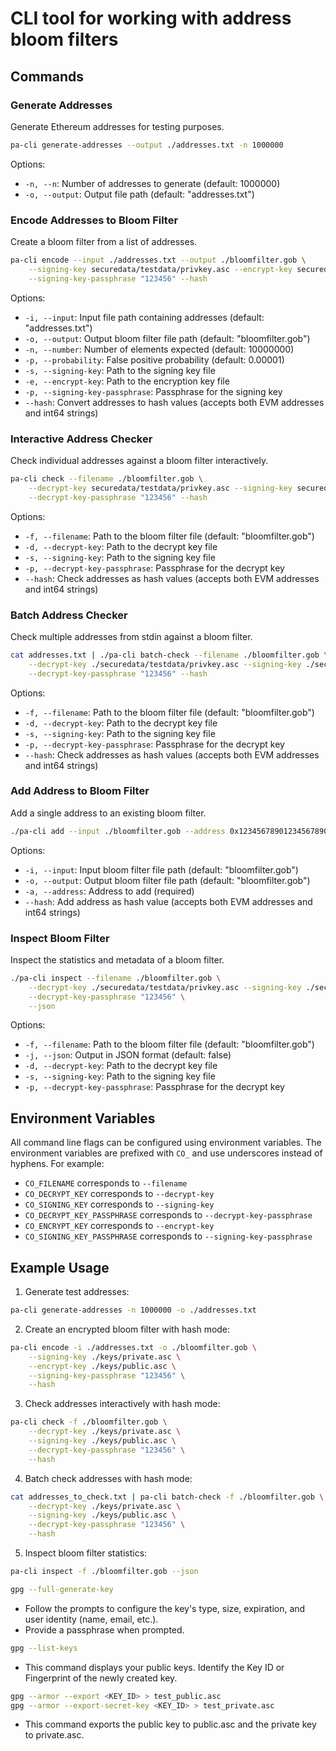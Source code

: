 # CLI tool for working with address bloom filters

## Commands

### Generate Addresses
Generate Ethereum addresses for testing purposes.
```bash
pa-cli generate-addresses --output ./addresses.txt -n 1000000
```

Options:
- `-n, --n`: Number of addresses to generate (default: 1000000)
- `-o, --output`: Output file path (default: "addresses.txt")

### Encode Addresses to Bloom Filter
Create a bloom filter from a list of addresses.
```bash
pa-cli encode --input ./addresses.txt --output ./bloomfilter.gob \
    --signing-key securedata/testdata/privkey.asc --encrypt-key securedata/testdata/pubkey.asc \
    --signing-key-passphrase "123456" --hash
```

Options:
- `-i, --input`: Input file path containing addresses (default: "addresses.txt")
- `-o, --output`: Output bloom filter file path (default: "bloomfilter.gob")
- `-n, --number`: Number of elements expected (default: 10000000)
- `-p, --probability`: False positive probability (default: 0.00001)
- `-s, --signing-key`: Path to the signing key file
- `-e, --encrypt-key`: Path to the encryption key file
- `-p, --signing-key-passphrase`: Passphrase for the signing key
- `--hash`: Convert addresses to hash values (accepts both EVM addresses and int64 strings)

### Interactive Address Checker
Check individual addresses against a bloom filter interactively.
```bash
pa-cli check --filename ./bloomfilter.gob \
    --decrypt-key securedata/testdata/privkey.asc --signing-key securedata/testdata/pubkey.asc \
    --decrypt-key-passphrase "123456" --hash
```

Options:
- `-f, --filename`: Path to the bloom filter file (default: "bloomfilter.gob")
- `-d, --decrypt-key`: Path to the decrypt key file
- `-s, --signing-key`: Path to the signing key file
- `-p, --decrypt-key-passphrase`: Passphrase for the decrypt key
- `--hash`: Check addresses as hash values (accepts both EVM addresses and int64 strings)

### Batch Address Checker
Check multiple addresses from stdin against a bloom filter.
```bash
cat addresses.txt | ./pa-cli batch-check --filename ./bloomfilter.gob \
    --decrypt-key ./securedata/testdata/privkey.asc --signing-key ./securedata/testdata/pubkey.asc \
    --decrypt-key-passphrase "123456" --hash
```

Options:
- `-f, --filename`: Path to the bloom filter file (default: "bloomfilter.gob")
- `-d, --decrypt-key`: Path to the decrypt key file
- `-s, --signing-key`: Path to the signing key file
- `-p, --decrypt-key-passphrase`: Passphrase for the decrypt key
- `--hash`: Check addresses as hash values (accepts both EVM addresses and int64 strings)

### Add Address to Bloom Filter
Add a single address to an existing bloom filter.
```bash
./pa-cli add --input ./bloomfilter.gob --address 0x1234567890123456789012345678901234567890 --output ./bloomfilter.gob --hash
```

Options:
- `-i, --input`: Input bloom filter file path (default: "bloomfilter.gob")
- `-o, --output`: Output bloom filter file path (default: "bloomfilter.gob")
- `-a, --address`: Address to add (required)
- `--hash`: Add address as hash value (accepts both EVM addresses and int64 strings)

### Inspect Bloom Filter
Inspect the statistics and metadata of a bloom filter.
```bash
./pa-cli inspect --filename ./bloomfilter.gob \
    --decrypt-key ./securedata/testdata/privkey.asc --signing-key ./securedata/testdata/pubkey.asc \
    --decrypt-key-passphrase "123456" \
    --json
```

Options:
- `-f, --filename`: Path to the bloom filter file (default: "bloomfilter.gob")
- `-j, --json`: Output in JSON format (default: false)
- `-d, --decrypt-key`: Path to the decrypt key file
- `-s, --signing-key`: Path to the signing key file
- `-p, --decrypt-key-passphrase`: Passphrase for the decrypt key

## Environment Variables

All command line flags can be configured using environment variables. The environment variables are prefixed with `CO_` and use underscores instead of hyphens. For example:

- `CO_FILENAME` corresponds to `--filename`
- `CO_DECRYPT_KEY` corresponds to `--decrypt-key`
- `CO_SIGNING_KEY` corresponds to `--signing-key`
- `CO_DECRYPT_KEY_PASSPHRASE` corresponds to `--decrypt-key-passphrase`
- `CO_ENCRYPT_KEY` corresponds to `--encrypt-key`
- `CO_SIGNING_KEY_PASSPHRASE` corresponds to `--signing-key-passphrase`

## Example Usage

1. Generate test addresses:
```bash
pa-cli generate-addresses -n 1000000 -o ./addresses.txt
```

2. Create an encrypted bloom filter with hash mode:
```bash
pa-cli encode -i ./addresses.txt -o ./bloomfilter.gob \
    --signing-key ./keys/private.asc \
    --encrypt-key ./keys/public.asc \
    --signing-key-passphrase "123456" \
    --hash
```

3. Check addresses interactively with hash mode:
```bash
pa-cli check -f ./bloomfilter.gob \
    --decrypt-key ./keys/private.asc \
    --signing-key ./keys/public.asc \
    --decrypt-key-passphrase "123456" \
    --hash
```

4. Batch check addresses with hash mode:
```bash
cat addresses_to_check.txt | pa-cli batch-check -f ./bloomfilter.gob \
    --decrypt-key ./keys/private.asc \
    --signing-key ./keys/public.asc \
    --decrypt-key-passphrase "123456" \
    --hash
```

5. Inspect bloom filter statistics:
```bash
pa-cli inspect -f ./bloomfilter.gob --json
```

```bash
gpg --full-generate-key
```

- Follow the prompts to configure the key's type, size, expiration, and user identity (name, email, etc.).
- Provide a passphrase when prompted.

```bash
gpg --list-keys
```

- This command displays your public keys. Identify the Key ID or Fingerprint of the newly created key.

```bash
gpg --armor --export <KEY_ID> > test_public.asc
gpg --armor --export-secret-key <KEY_ID> > test_private.asc
```

- This command exports the public key to public.asc and the private key to private.asc.